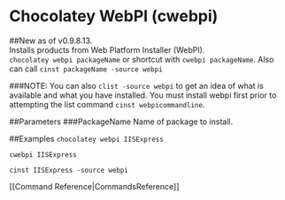 # Chocolatey WebPI (cwebpi)
##New as of v0.9.8.13.  
Installs products from Web Platform Installer (WebPI).  
`chocolatey webpi packageName` or shortcut with 
`cwebpi packageName`. Also can call `cinst packageName -source webpi` 
  
###NOTE: You can also `clist -source webpi` to get an idea of what is available and what you have installed. You must install webpi first prior to attempting the list command `cinst webpicommandline`.  
  
##Parameters
###PackageName
Name of package to install.  
  
##Examples
`chocolatey webpi IISExpress`  
  
`cwebpi IISExpress`  
  
`cinst IISExpress -source webpi`  
  
[[Command Reference|CommandsReference]]